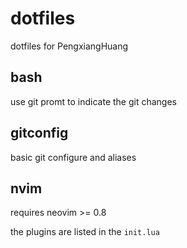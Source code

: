 # dotfiles
dotfiles for PengxiangHuang


## bash 

use git promt to indicate the git changes 

## gitconfig 

basic git configure and aliases 

## nvim

requires neovim >= 0.8 

the plugins are listed in the `init.lua` 


